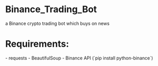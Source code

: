 # Binance_Trading_Bot
a Binance crypto trading bot which buys on news
<p><h1>Requirements:</h1><p>
  - requests
  - BeautifulSoup
  - Binance API (`pip install python-binance`)
